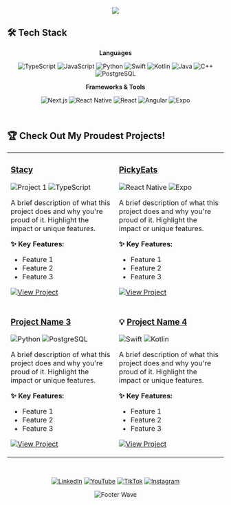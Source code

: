 <div align="center">
<img src="https://capsule-render.vercel.app/api?type=waving&color=gradient&height=200&section=header&text=Kevin%20He&fontSize=80&fontColor=fff&animation=fadeIn&fontAlignY=38" />
</div>

## 🛠️ Tech Stack
<div align="center">

**Languages**

![TypeScript](https://img.shields.io/badge/-TypeScript-3178C6?style=flat-square&logo=typescript&logoColor=white)
![JavaScript](https://img.shields.io/badge/-JavaScript-F7DF1E?style=flat-square&logo=javascript&logoColor=black)
![Python](https://img.shields.io/badge/-Python-3776AB?style=flat-square&logo=python&logoColor=white)
![Swift](https://img.shields.io/badge/-Swift-FA7343?style=flat-square&logo=swift&logoColor=white)
![Kotlin](https://img.shields.io/badge/-Kotlin-7F52FF?style=flat-square&logo=kotlin&logoColor=white)
![Java](https://img.shields.io/badge/-Java-007396?style=flat-square&logo=java&logoColor=white)
![C++](https://img.shields.io/badge/-C++-00599C?style=flat-square&logo=cplusplus&logoColor=white)
![PostgreSQL](https://img.shields.io/badge/-PostgreSQL-336791?style=flat-square&logo=postgresql&logoColor=white)

**Frameworks & Tools**

![Next.js](https://img.shields.io/badge/-Next.js-000000?style=flat-square&logo=nextdotjs&logoColor=white)
![React Native](https://img.shields.io/badge/-React%20Native-61DAFB?style=flat-square&logo=react&logoColor=black)
![React](https://img.shields.io/badge/-React-61DAFB?style=flat-square&logo=react&logoColor=black)
![Angular](https://img.shields.io/badge/-Angular-DD0031?style=flat-square&logo=angular&logoColor=white)
![Expo](https://img.shields.io/badge/-Expo-000020?style=flat-square&logo=expo&logoColor=white)

</div>

<br>

## 🏆 Check Out My Proudest Projects!

<div align="center">

<table>
<tr>
<td width="50%" valign="top">

### [Stacy](your-repo-link)

![Project 1](https://img.shields.io/badge/Next.js-000000?style=for-the-badge&logo=nextdotjs&logoColor=white)
![TypeScript](https://img.shields.io/badge/TypeScript-3178C6?style=for-the-badge&logo=typescript&logoColor=white)

A brief description of what this project does and why you're proud of it. Highlight the impact or unique features.

**✨ Key Features:**
- Feature 1
- Feature 2
- Feature 3

[![View Project](https://img.shields.io/badge/View%20Project-FF69B4?style=for-the-badge&logo=github&logoColor=white)](your-repo-link)

</td>
<td width="50%" valign="top">

### [PickyEats](https://github.com/kevinhe04/picky-eats)

![React Native](https://img.shields.io/badge/React_Native-61DAFB?style=for-the-badge&logo=react&logoColor=black)
![Expo](https://img.shields.io/badge/Expo-000020?style=for-the-badge&logo=expo&logoColor=white)

A brief description of what this project does and why you're proud of it. Highlight the impact or unique features.

**✨ Key Features:**
- Feature 1
- Feature 2
- Feature 3

[![View Project](https://img.shields.io/badge/View%20Project-FF69B4?style=for-the-badge&logo=github&logoColor=white)](your-repo-link)

</td>
</tr>

<tr>
<td width="50%" valign="top">

### [Project Name 3](your-repo-link)

![Python](https://img.shields.io/badge/Python-3776AB?style=for-the-badge&logo=python&logoColor=white)
![PostgreSQL](https://img.shields.io/badge/PostgreSQL-336791?style=for-the-badge&logo=postgresql&logoColor=white)

A brief description of what this project does and why you're proud of it. Highlight the impact or unique features.

**✨ Key Features:**
- Feature 1
- Feature 2
- Feature 3

[![View Project](https://img.shields.io/badge/View%20Project-FF69B4?style=for-the-badge&logo=github&logoColor=white)](your-repo-link)

</td>
<td width="50%" valign="top">

### 💡 [Project Name 4](your-repo-link)

![Swift](https://img.shields.io/badge/Swift-FA7343?style=for-the-badge&logo=swift&logoColor=white)
![Kotlin](https://img.shields.io/badge/Kotlin-7F52FF?style=for-the-badge&logo=kotlin&logoColor=white)

A brief description of what this project does and why you're proud of it. Highlight the impact or unique features.

**✨ Key Features:**
- Feature 1
- Feature 2
- Feature 3

[![View Project](https://img.shields.io/badge/View%20Project-FF69B4?style=for-the-badge&logo=github&logoColor=white)](your-repo-link)

</td>
</tr>
</table>

</div>

<br>

<div align="center">

[![LinkedIn](https://img.shields.io/badge/LinkedIn-0077B5?style=for-the-badge&logo=linkedin&logoColor=white)](https://www.linkedin.com/in/kvinhe/)
[![YouTube](https://img.shields.io/badge/YouTube-FF0000?style=for-the-badge&logo=youtube&logoColor=white)](https://www.youtube.com/@kvin.he1)
[![TikTok](https://img.shields.io/badge/TikTok-000000?style=for-the-badge&logo=tiktok&logoColor=white)](https://www.tiktok.com/@kvin.he)
[![Instagram](https://img.shields.io/badge/Instagram-E4405F?style=for-the-badge&logo=instagram&logoColor=white)](https://www.instagram.com/kvin.he)

![Footer Wave](https://capsule-render.vercel.app/api?type=waving&color=gradient&height=120&section=footer)

</div>
